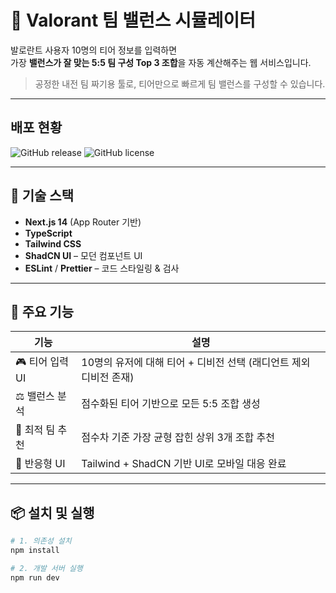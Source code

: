 # 🧠 Valorant 팀 밸런스 시뮬레이터

발로란트 사용자 10명의 티어 정보를 입력하면  
가장 **밸런스가 잘 맞는 5:5 팀 구성 Top 3 조합**을 자동 계산해주는 웹 서비스입니다.

> 공정한 내전 팀 짜기용 툴로, 티어만으로 빠르게 팀 밸런스를 구성할 수 있습니다.

---

## 배포 현황
![GitHub release](https://github.com/junghwaYang/val-team-sim)
![GitHub license](https://github.com/junghwaYang/val-team-sim)

---

## 🚀 기술 스택

- **Next.js 14** (App Router 기반)
- **TypeScript**
- **Tailwind CSS**
- **ShadCN UI** – 모던 컴포넌트 UI
- **ESLint** / **Prettier** – 코드 스타일링 & 검사

---

## 📸 주요 기능

| 기능            | 설명                                                              |
| --------------- | ----------------------------------------------------------------- |
| 🎮 티어 입력 UI | 10명의 유저에 대해 티어 + 디비전 선택 (래디언트 제외 디비전 존재) |
| ⚖️ 밸런스 분석  | 점수화된 티어 기반으로 모든 5:5 조합 생성                         |
| 🧠 최적 팀 추천 | 점수차 기준 가장 균형 잡힌 상위 3개 조합 추천                     |
| 🎨 반응형 UI    | Tailwind + ShadCN 기반 UI로 모바일 대응 완료                      |

---

## 📦 설치 및 실행

```bash
# 1. 의존성 설치
npm install

# 2. 개발 서버 실행
npm run dev
```
